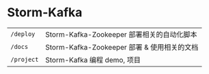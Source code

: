 # Storm-Kafka

|  |  |
| --- | --- |
| `/deploy`  | Storm-Kafka-Zookeeper 部署相关的自动化脚本 |
| `/docs`    | Storm-Kafka-Zookeeper 部署 & 使用相关的文档 |
| `/project` | Storm-Kafka 编程 demo, 项目 |
